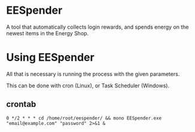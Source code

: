 # EESpender
A tool that automatically collects login rewards, and spends energy on the newest items in the Energy Shop.

# Using EESpender

All that is necessary is running the process with the given parameters.

This can be done with cron (Linux), or Task Scheduler (Windows).
## crontab
```shell
0 */2 * * * cd /home/root/eespender/ && mono EESpender.exe "email@example.com" "password" 2>&1 & 
```
